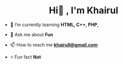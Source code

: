 <h1 align="center">Hi👋 , I'm Khairul</h1>

- 🌱 I’m currently learning **HTML, C++, PHP,**

- 💬 Ask me about **Fun**

- 📫 How to reach me **khairull@gmail.com**

- ⚡ Fun fact **Not**


